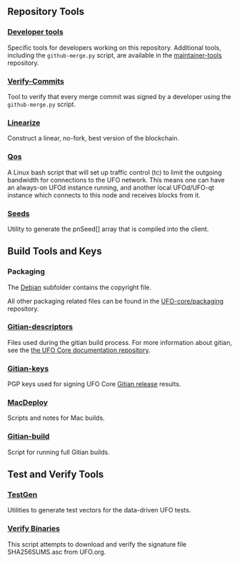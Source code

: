 Repository Tools
---------------------

### [Developer tools](/contrib/devtools) ###
Specific tools for developers working on this repository.
Additional tools, including the `github-merge.py` script, are available in the [maintainer-tools](https://github.com/UFO-core/UFO-maintainer-tools) repository.

### [Verify-Commits](/contrib/verify-commits) ###
Tool to verify that every merge commit was signed by a developer using the `github-merge.py` script.

### [Linearize](/contrib/linearize) ###
Construct a linear, no-fork, best version of the blockchain.

### [Qos](/contrib/qos) ###

A Linux bash script that will set up traffic control (tc) to limit the outgoing bandwidth for connections to the UFO network. This means one can have an always-on UFOd instance running, and another local UFOd/UFO-qt instance which connects to this node and receives blocks from it.

### [Seeds](/contrib/seeds) ###
Utility to generate the pnSeed[] array that is compiled into the client.

Build Tools and Keys
---------------------

### Packaging ###
The [Debian](/contrib/debian) subfolder contains the copyright file.

All other packaging related files can be found in the [UFO-core/packaging](https://github.com/UFO-core/packaging) repository.

### [Gitian-descriptors](/contrib/gitian-descriptors) ###
Files used during the gitian build process. For more information about gitian, see the [the UFO Core documentation repository](https://github.com/UFO-core/docs).

### [Gitian-keys](/contrib/gitian-keys)
PGP keys used for signing UFO Core [Gitian release](/doc/release-process.md) results.

### [MacDeploy](/contrib/macdeploy) ###
Scripts and notes for Mac builds.

### [Gitian-build](/contrib/gitian-build.py) ###
Script for running full Gitian builds.

Test and Verify Tools
---------------------

### [TestGen](/contrib/testgen) ###
Utilities to generate test vectors for the data-driven UFO tests.

### [Verify Binaries](/contrib/verifybinaries) ###
This script attempts to download and verify the signature file SHA256SUMS.asc from UFO.org.
